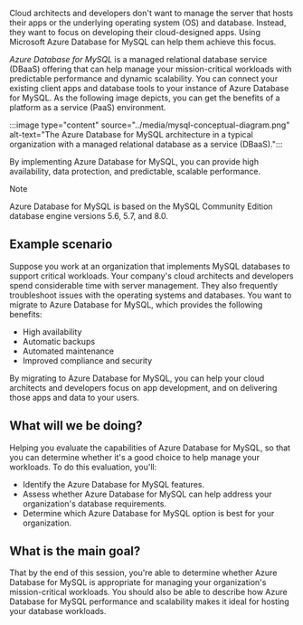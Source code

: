 Cloud architects and developers don't want to manage the server that hosts their apps or the underlying operating system (OS) and database. Instead, they want to focus on developing their cloud-designed apps. Using Microsoft Azure Database for MySQL can help them achieve this focus.

*Azure Database for MySQL* is a managed relational database service (DBaaS) offering that can help manage your mission-critical workloads with predictable performance and dynamic scalability. You can connect your existing client apps and database tools to your instance of Azure Database for MySQL. As the following image depicts, you can get the benefits of a platform as a service (PaaS) environment.

:::image type="content" source="../media/mysql-conceptual-diagram.png" alt-text="The Azure Database for MySQL architecture in a typical organization with a managed relational database as a service (DBaaS).":::

By implementing Azure Database for MySQL, you can provide high availability, data protection, and predictable, scalable performance.

> [!NOTE]
> Azure Database for MySQL is based on the MySQL Community Edition database engine versions 5.6, 5.7, and 8.0.

## Example scenario

Suppose you work at an organization that implements MySQL databases to support critical workloads. Your company's cloud architects and developers spend considerable time with server management. They also frequently troubleshoot issues with the operating systems and databases. You want to migrate to Azure Database for MySQL, which provides the following benefits:

- High availability
- Automatic backups
- Automated maintenance
- Improved compliance and security

By migrating to Azure Database for MySQL, you can help your cloud architects and developers focus on app development, and on delivering those apps and data to your users.

## What will we be doing?

Helping you evaluate the capabilities of Azure Database for MySQL, so that you can determine whether it's a good choice to help manage your workloads. To do this evaluation, you'll:

- Identify the Azure Database for MySQL features.
- Assess whether Azure Database for MySQL can help address your organization's database requirements.
- Determine which Azure Database for MySQL option is best for your organization.

## What is the main goal?

That by the end of this session, you're able to determine whether Azure Database for MySQL is appropriate for managing your organization's mission-critical workloads. You should also be able to describe how Azure Database for MySQL performance and scalability makes it ideal for hosting your database workloads.
